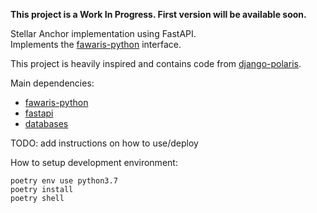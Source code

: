 **This project is a Work In Progress. First version will be available soon.**

Stellar Anchor implementation using FastAPI.  
Implements the [fawaris-python](https://github.com/yuriescl/fawaris-python) interface.

This project is heavily inspired and contains code from [django-polaris](https://github.com/stellar/django-polaris).

Main dependencies:
- [fawaris-python](https://github.com/yuriescl/fawaris-python)
- [fastapi](https://github.com/tiangolo/fastapi)
- [databases](https://github.com/encode/databases)

TODO: add instructions on how to use/deploy

How to setup development environment:
```
poetry env use python3.7
poetry install
poetry shell
```
